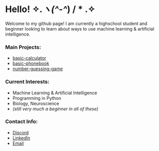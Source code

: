 # Hello! ✧.*ヽ(^-^*) / * .✧

Welcome to my github page! I am currently a highschool student and beginner looking to learn about ways to use machine learning & artificial intelligence. 

### Main Projects:
- [basic-calculator](https://github.com/Quarantining/basic-calculator.git)
- [basic-phonebook](https://github.com/Quarantining/basic-phonebook.git)
- [number-guessing-game](https://github.com/Quarantining/python-problems/tree/main/number-guessing-game)
### Current Interests:
- Machine Learning & Artificial Intelligence
- Programming in Python
- Biology, Neuroscience
- *(still very much a beginner in all of these)*

### Contact Info:
- [Discord]()
- [LinkedIn]()
- [Email]()
